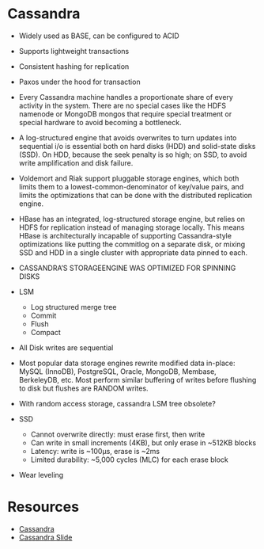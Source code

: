 # Cassandra

- Widely used as BASE, can be configured to ACID
- Supports lightweight transactions
- Consistent hashing for replication
- Paxos under the hood for transaction
- Every Cassandra machine handles a proportionate share of every activity in the system. There are no special cases like the HDFS namenode or MongoDB mongos that require special treatment or special hardware to avoid becoming a bottleneck.

- A log-structured engine that avoids overwrites to turn updates into sequential i/o is essential both on hard disks (HDD) and solid-state disks (SSD). On HDD, because the seek penalty is so high; on SSD, to avoid write amplification and disk failure.

- Voldemort and Riak support pluggable storage engines, which both limits them to a lowest-common-denominator of key/value pairs, and limits the optimizations that can be done with the distributed replication engine.

- HBase has an integrated, log-structured storage engine, but relies on HDFS for replication instead of managing storage locally. This means HBase is architecturally incapable of supporting Cassandra-style optimizations like putting the commitlog on a separate disk, or mixing SSD and HDD in a single cluster with appropriate data pinned to each.

- CASSANDRA’S STORAGEENGINE WAS OPTIMIZED FOR SPINNING DISKS
- LSM 
    - Log structured merge tree
    - Commit
    - Flush
    - Compact

- All Disk writes are sequential

- Most popular data storage engines rewrite modified data in-place: MySQL (InnoDB), PostgreSQL, Oracle, MongoDB, Membase, BerkeleyDB, etc. Most perform similar buffering of writes before flushing to disk but flushes are RANDOM writes.

- With random access storage, cassandra LSM tree obsolete?

- SSD 
    - Cannot overwrite directly: must erase first, then write
    - Can write in small increments (4KB), but only erase in ~512KB blocks
    - Latency: write is ~100µs, erase is ~2ms
    - Limited durability: ~5,000 cycles (MLC) for each erase block
- Wear leveling    

# Resources
- [Cassandra](https://www.datastax.com/blog/2012-review-performance)
- [Cassandra Slide](https://www.slideshare.net/rbranson/cassandra-and-solid-state-drives)